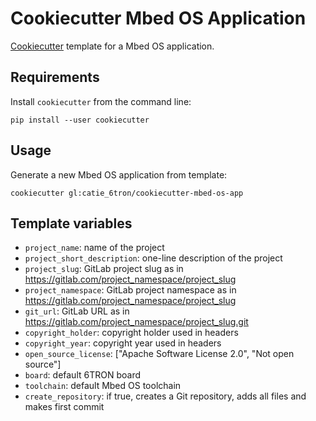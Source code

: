 # Cookiecutter Mbed OS Application
[Cookiecutter](https://github.com/audreyr/cookiecutter) template for a Mbed OS
application.

## Requirements
Install `cookiecutter` from the command line:

```shell
pip install --user cookiecutter
```

## Usage
Generate a new Mbed OS application from template:

```
cookiecutter gl:catie_6tron/cookiecutter-mbed-os-app
```

## Template variables
- `project_name`: name of the project
- `project_short_description`: one-line description of the project
- `project_slug`: GitLab project slug as in https://gitlab.com/project_namespace/project_slug
- `project_namespace`: GitLab project namespace as in https://gitlab.com/project_namespace/project_slug
- `git_url`: GitLab URL as in https://gitlab.com/project_namespace/project_slug.git
- `copyright_holder`: copyright holder used in headers
- `copyright_year`: copyright year used in headers
- `open_source_license`: ["Apache Software License 2.0", "Not open source"]
- `board`: default 6TRON board
- `toolchain`: default Mbed OS toolchain
- `create_repository`: if true, creates a Git repository, adds all files and makes first
  commit
